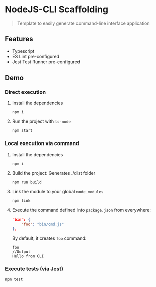 # NodeJS-CLI Scaffolding

> Template to easily generate command-line interface application

## Features

* Typescript
* ES Lint pre-configured
* Jest Test Runner pre-configured

## Demo

### Direct execution

1. Install the dependencies

    ```
    npm i
    ```

2. Run the project with `ts-node`

    ```
    npm start
    ```

### Local execution via command

1. Install the dependencies

    ```
    npm i
    ```

2. Build the project: Generates ./dist folder

    ```
    npm run build
    ```

3. Link the module to your global `node_modules`

    ```
    npm link
    ```

4. Execute the command defined into `package.json` from everywhere:

    ```json title="package.json"
    "bin": {
        "foo": "bin/cmd.js"
    },
    ```

    By default, it creates `foo` command:

    ```
    foo
    //Output
    Hello from CLI
    ```

### Execute tests (via Jest)

```
npm test
```
